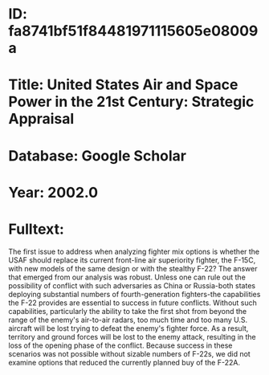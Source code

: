 # ID: fa8741bf51f84481971115605e08009a
# Title: United States Air and Space Power in the 21st Century: Strategic Appraisal
# Database: Google Scholar
# Year: 2002.0
# Fulltext:
The first issue to address when analyzing fighter mix options is whether the USAF should replace its current front-line air superiority fighter, the F-15C, with new models of the same design or with the stealthy F-22?
The answer that emerged from our analysis was robust.
Unless one can rule out the possibility of conflict with such adversaries as China or Russia-both states deploying substantial numbers of fourth-generation fighters-the capabilities the F-22 provides are essential to success in future conflicts.
Without such capabilities, particularly the ability to take the first shot from beyond the range of the enemy's air-to-air radars, too much time and too many U.S. aircraft will be lost trying to defeat the enemy's fighter force.
As a result, territory and ground forces will be lost to the enemy attack, resulting in the loss of the opening phase of the conflict.
Because success in these scenarios was not possible without sizable numbers of F-22s, we did not examine options that reduced the currently planned buy of the F-22A.
